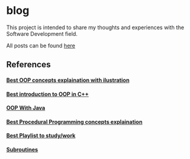 # blog

This project is intended to share my thoughts and experiences with the Software Development field.

All posts can be found [here](https://gabrielslima.github.io/blog/)

## References
#### [Best OOP concepts explaination with ilustration](https://www.learncomputerscienceonline.com/object-oriented-programming/)
#### [Best introduction to OOP in C++](https://www.learncpp.com/)
#### [OOP With Java](https://docs.oracle.com/javase/tutorial/java/index.html)
#### [Best Procedural Programming concepts explaination](https://www.learncomputerscienceonline.com/procedural-programming/)
#### [Best Playlist to study/work](https://www.youtube.com/playlist?list=PLesWpNGB8x01Js5CvQxUINIOiPkHFXRuV)
#### [Subroutines](https://aaronbloomfield.github.io/pdr/book/x86-64bit-ccc-chapter.pdf)
